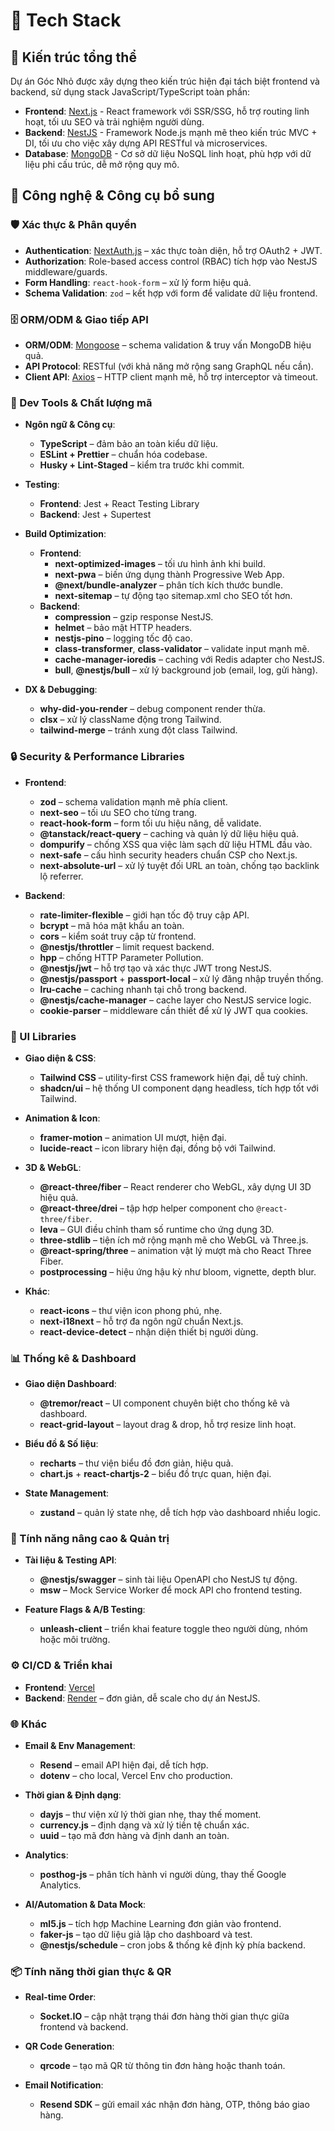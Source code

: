 # 🚀 Tech Stack

## 🧠 Kiến trúc tổng thể

Dự án Góc Nhỏ được xây dựng theo kiến trúc hiện đại tách biệt frontend và backend, sử dụng stack JavaScript/TypeScript toàn phần:

- **Frontend**: [Next.js](https://nextjs.org/) - React framework với SSR/SSG, hỗ trợ routing linh hoạt, tối ưu SEO và trải nghiệm người dùng.
- **Backend**: [NestJS](https://nestjs.com/) - Framework Node.js mạnh mẽ theo kiến trúc MVC + DI, tối ưu cho việc xây dựng API RESTful và microservices.
- **Database**: [MongoDB](https://www.mongodb.com/) - Cơ sở dữ liệu NoSQL linh hoạt, phù hợp với dữ liệu phi cấu trúc, dễ mở rộng quy mô.

## 🔧 Công nghệ & Công cụ bổ sung

### 🛡️ Xác thực & Phân quyền

- **Authentication**: [NextAuth.js](https://next-auth.js.org/) – xác thực toàn diện, hỗ trợ OAuth2 + JWT.
- **Authorization**: Role-based access control (RBAC) tích hợp vào NestJS middleware/guards.
- **Form Handling**: `react-hook-form` – xử lý form hiệu quả.
- **Schema Validation**: `zod` – kết hợp với form để validate dữ liệu frontend.

### 🗄️ ORM/ODM & Giao tiếp API

- **ORM/ODM**: [Mongoose](https://mongoosejs.com/) – schema validation & truy vấn MongoDB hiệu quả.
- **API Protocol**: RESTful (với khả năng mở rộng sang GraphQL nếu cần).
- **Client API**: [Axios](https://axios-http.com/) – HTTP client mạnh mẽ, hỗ trợ interceptor và timeout.

### 🧰 Dev Tools & Chất lượng mã

- **Ngôn ngữ & Công cụ**:

  - **TypeScript** – đảm bảo an toàn kiểu dữ liệu.
  - **ESLint + Prettier** – chuẩn hóa codebase.
  - **Husky + Lint-Staged** – kiểm tra trước khi commit.

- **Testing**:

  - **Frontend**: Jest + React Testing Library
  - **Backend**: Jest + Supertest

- **Build Optimization**:

  - **Frontend**:
    - **next-optimized-images** – tối ưu hình ảnh khi build.
    - **next-pwa** – biến ứng dụng thành Progressive Web App.
    - **@next/bundle-analyzer** – phân tích kích thước bundle.
    - **next-sitemap** – tự động tạo sitemap.xml cho SEO tốt hơn.
  - **Backend**:
    - **compression** – gzip response NestJS.
    - **helmet** – bảo mật HTTP headers.
    - **nestjs-pino** – logging tốc độ cao.
    - **class-transformer**, **class-validator** – validate input mạnh mẽ.
    - **cache-manager-ioredis** – caching với Redis adapter cho NestJS.
    - **bull**, **@nestjs/bull** – xử lý background job (email, log, gửi hàng).

- **DX & Debugging**:
  - **why-did-you-render** – debug component render thừa.
  - **clsx** – xử lý className động trong Tailwind.
  - **tailwind-merge** – tránh xung đột class Tailwind.

### 🔒 Security & Performance Libraries

- **Frontend**:

  - **zod** – schema validation mạnh mẽ phía client.
  - **next-seo** – tối ưu SEO cho từng trang.
  - **react-hook-form** – form tối ưu hiệu năng, dễ validate.
  - **@tanstack/react-query** – caching và quản lý dữ liệu hiệu quả.
  - **dompurify** – chống XSS qua việc làm sạch dữ liệu HTML đầu vào.
  - **next-safe** – cấu hình security headers chuẩn CSP cho Next.js.
  - **next-absolute-url** – xử lý tuyệt đối URL an toàn, chống tạo backlink lộ referrer.

- **Backend**:
  - **rate-limiter-flexible** – giới hạn tốc độ truy cập API.
  - **bcrypt** – mã hóa mật khẩu an toàn.
  - **cors** – kiểm soát truy cập từ frontend.
  - **@nestjs/throttler** – limit request backend.
  - **hpp** – chống HTTP Parameter Pollution.
  - **@nestjs/jwt** – hỗ trợ tạo và xác thực JWT trong NestJS.
  - **@nestjs/passport** + **passport-local** – xử lý đăng nhập truyền thống.
  - **lru-cache** – caching nhanh tại chỗ trong backend.
  - **@nestjs/cache-manager** – cache layer cho NestJS service logic.
  - **cookie-parser** – middleware cần thiết để xử lý JWT qua cookies.

### 🎨 UI Libraries

- **Giao diện & CSS**:

  - **Tailwind CSS** – utility-first CSS framework hiện đại, dễ tuỳ chỉnh.
  - **shadcn/ui** – hệ thống UI component dạng headless, tích hợp tốt với Tailwind.

- **Animation & Icon**:

  - **framer-motion** – animation UI mượt, hiện đại.
  - **lucide-react** – icon library hiện đại, đồng bộ với Tailwind.

- **3D & WebGL**:

  - **@react-three/fiber** – React renderer cho WebGL, xây dựng UI 3D hiệu quả.
  - **@react-three/drei** – tập hợp helper component cho `@react-three/fiber`.
  - **leva** – GUI điều chỉnh tham số runtime cho ứng dụng 3D.
  - **three-stdlib** – tiện ích mở rộng mạnh mẽ cho WebGL và Three.js.
  - **@react-spring/three** – animation vật lý mượt mà cho React Three Fiber.
  - **postprocessing** – hiệu ứng hậu kỳ như bloom, vignette, depth blur.

- **Khác**:
  - **react-icons** – thư viện icon phong phú, nhẹ.
  - **next-i18next** – hỗ trợ đa ngôn ngữ chuẩn Next.js.
  - **react-device-detect** – nhận diện thiết bị người dùng.

### 📊 Thống kê & Dashboard

- **Giao diện Dashboard**:

  - **@tremor/react** – UI component chuyên biệt cho thống kê và dashboard.
  - **react-grid-layout** – layout drag & drop, hỗ trợ resize linh hoạt.

- **Biểu đồ & Số liệu**:

  - **recharts** – thư viện biểu đồ đơn giản, hiệu quả.
  - **chart.js** + **react-chartjs-2** – biểu đồ trực quan, hiện đại.

- **State Management**:
  - **zustand** – quản lý state nhẹ, dễ tích hợp vào dashboard nhiều logic.

### 🔮 Tính năng nâng cao & Quản trị

- **Tài liệu & Testing API**:

  - **@nestjs/swagger** – sinh tài liệu OpenAPI cho NestJS tự động.
  - **msw** – Mock Service Worker để mock API cho frontend testing.

- **Feature Flags & A/B Testing**:
  - **unleash-client** – triển khai feature toggle theo người dùng, nhóm hoặc môi trường.

### ⚙️ CI/CD & Triển khai

- **Frontend**: [Vercel](https://vercel.com/)
- **Backend**: [Render](https://render.com/) – đơn giản, dễ scale cho dự án NestJS.

### 🌐 Khác

- **Email & Env Management**:

  - **Resend** – email API hiện đại, dễ tích hợp.
  - **dotenv** – cho local, Vercel Env cho production.

- **Thời gian & Định dạng**:

  - **dayjs** – thư viện xử lý thời gian nhẹ, thay thế moment.
  - **currency.js** – định dạng và xử lý tiền tệ chuẩn xác.
  - **uuid** – tạo mã đơn hàng và định danh an toàn.

- **Analytics**:

  - **posthog-js** – phân tích hành vi người dùng, thay thế Google Analytics.

- **AI/Automation & Data Mock**:
  - **ml5.js** – tích hợp Machine Learning đơn giản vào frontend.
  - **faker-js** – tạo dữ liệu giả lập cho dashboard và test.
  - **@nestjs/schedule** – cron jobs & thống kê định kỳ phía backend.

### 📦 Tính năng thời gian thực & QR

- **Real-time Order**:

  - **Socket.IO** – cập nhật trạng thái đơn hàng thời gian thực giữa frontend và backend.

- **QR Code Generation**:

  - **qrcode** – tạo mã QR từ thông tin đơn hàng hoặc thanh toán.

- **Email Notification**:
  - **Resend SDK** – gửi email xác nhận đơn hàng, OTP, thông báo giao hàng.
